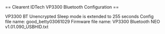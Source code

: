 == Clearent IDTech VP3300 Bluetooth Configuration ==

VP3300 BT
Unencrypted
Sleep mode is extended to 255 seconds
Config file name: good_betty03061029
Firmware file name: VP3300 Bluetooth NEO v1.01.090_USBHID.txt
